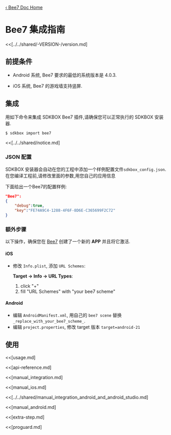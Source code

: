 [&#8249; Bee7 Doc Home](./)

<h1>Bee7 集成指南</h1>
<<[../../shared/-VERSION-/version.md]

## 前提条件

* Android 系统, Bee7 要求的最低的系统版本是 4.0.3.

* iOS 系统, Bee7 的游戏墙支持竖屏.

## 集成
用如下命令来集成 SDKBOX Bee7 插件,请确保您可以正常执行的 SDKBOX 安装器.
```bash
$ sdkbox import bee7
```

<<[../../shared/notice.md]

<!--## Configuration
<<[../../shared/sdkbox_cloud.md]
<<[../../shared/remote_application_config.md]-->

### JSON 配置
SDKBOX 安装器会自动在您的工程中添加一个样例配置文件`sdkbox_config.json`.在您编译工程前,请修改里面的参数,用您自己的应用信息

下面给出一个Bee7的配置样例:

```json
"Bee7":
{
    "debug":true,
    "key":"FE74A9C4-1288-4F6F-8D6E-C365699F2C72"
}
```

<!--<<[sdkbox-config-encrypt.md]-->

### 额外步骤
以下操作，确保您在 [Bee7](http://bee7.com/) 创建了一个新的 __APP__ 并且将它激活.

#### iOS
* 修改 `Info.plist`, 添加 `URL Schemes`:

	__Target -> Info -> URL Types__:

	1. click "+"
	2. fill "URL Schemes" with "your bee7 scheme"

#### Android
* 编辑 `AndroidManifest.xml`, 用自己的 `bee7 scene` 替换 `_replace_with_your_bee7_scheme_`.
* 编辑 `project.properties`, 修改 target 版本 `target=android-21`

## 使用

<<[usage.md]

<<[api-reference.md]

<<[manual_integration.md]

<<[manual_ios.md]

<<[../../shared/manual_integration_android_and_android_studio.md]

<<[manual_android.md]

<<[extra-step.md]

<<[proguard.md]
